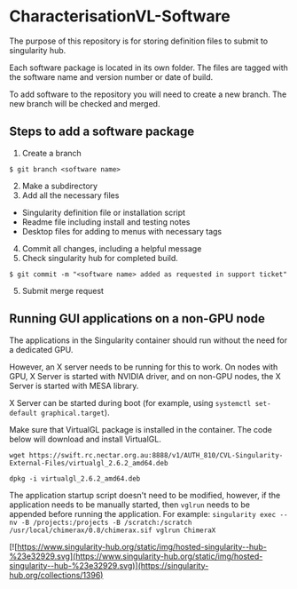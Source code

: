 # CharacterisationVL-Software
The purpose of this repository is for storing definition files to submit to singularity hub.

Each software package is located in its own folder. The files are tagged with the software name and version number or date of build.

To add software to the repository you will need to create a new branch. The new branch will be checked and merged.

## Steps to add a software package
1. Create a branch
```
$ git branch <software name>
```
2. Make a subdirectory
3. Add all the necessary files
 * Singularity definition file or installation script
 * Readme file including install and testing notes
 * Desktop files for adding to menus with necessary tags
4. Commit all changes, including a helpful message
5. Check singularity hub for completed build.
```
$ git commit -m "<software name> added as requested in support ticket"
```
5. Submit merge request


## Running GUI applications on a non-GPU node
The applications in the Singularity container should run without the need for a dedicated GPU.

However, an X server needs to be running for this to work. On nodes with GPU, X Server is started with NVIDIA driver, and on non-GPU nodes, the X Server is started with MESA library.

X Server can be started during boot (for example, using `systemctl set-default graphical.target`).

Make sure that VirtualGL package is installed in the container. The code below will download and install VirtualGL.

```
wget https://swift.rc.nectar.org.au:8888/v1/AUTH_810/CVL-Singularity-External-Files/virtualgl_2.6.2_amd64.deb

dpkg -i virtualgl_2.6.2_amd64.deb
```

The application startup script doesn't need to be modified, however, if the application needs to be manually started, then `vglrun` needs to be appended before running the application. For example: `singularity exec --nv -B /projects:/projects -B /scratch:/scratch /usr/local/chimerax/0.8/chimerax.sif vglrun ChimeraX`




[![https://www.singularity-hub.org/static/img/hosted-singularity--hub-%23e32929.svg](https://www.singularity-hub.org/static/img/hosted-singularity--hub-%23e32929.svg)](https://singularity-hub.org/collections/1396)
